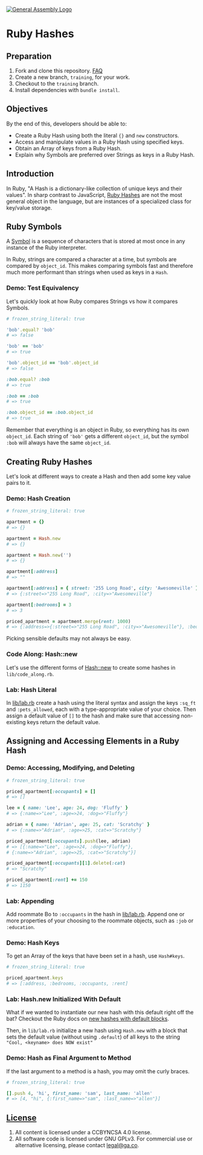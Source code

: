 [![General Assembly Logo](https://camo.githubusercontent.com/1a91b05b8f4d44b5bbfb83abac2b0996d8e26c92/687474703a2f2f692e696d6775722e636f6d2f6b6538555354712e706e67)](https://generalassemb.ly/education/web-development-immersive)

# Ruby Hashes

## Preparation

1.  Fork and clone this repository.
 [FAQ](https://git.generalassemb.ly/ga-wdi-boston/meta/wiki/ForkAndClone)
1.  Create a new branch, `training`, for your work.
1.  Checkout to the `training` branch.
1.  Install dependencies with `bundle install`.

## Objectives

By the end of this, developers should be able to:

- Create a Ruby Hash using both the literal `{}` and `new` constructors.
- Access and manipulate values in a Ruby Hash using specified keys.
- Obtain an Array of keys from a Ruby Hash.
- Explain why Symbols are preferred over Strings as keys in a Ruby Hash.

## Introduction

In Ruby, "A Hash is a dictionary-like collection of unique keys and their
values". In sharp contrast to JavaScript, [Ruby Hashes](http://ruby-doc.org/core-2.5.0/Hash.html)
are not the most general object in the language, but are instances of a
specialized class for key/value storage.

## Ruby Symbols

A [Symbol](http://ruby-doc.org/core-2.5.0/Symbol.html) is a sequence of
characters that is stored at most once in any instance of the Ruby interpreter.

In Ruby, strings are compared a character at a time, but symbols are compared
by `object_id`.  This makes comparing symbols fast and therefore much more
performant than strings when used as keys in a `Hash`.

### Demo: Test Equivalency

Let's quickly look at how Ruby compares Strings vs how it compares Symbols.

<!-- start code block file="snippets/equivalency_test.rb" -->

```rb
# frozen_string_literal: true

'bob'.equal? 'bob'
# => false

'bob' == 'bob'
# => true

'bob'.object_id == 'bob'.object_id
# => false

:bob.equal? :bob
# => true

:bob == :bob
# => true

:bob.object_id == :bob.object_id
# => true
```

<!-- end code block -->

Remember that everything is an object in Ruby, so everything has its own
`object_id`. Each string of `'bob'` gets a different `object_id`, but the
symbol `:bob` will always have the same `object_id`.

## Creating Ruby Hashes

Let's look at different ways to create a Hash and then add some key value pairs
to it.

### Demo: Hash Creation

<!-- start code block file="snippets/hash_creation.rb" -->

```rb
# frozen_string_literal: true

apartment = {}
# => {}

apartment = Hash.new
# => {}

apartment = Hash.new('')
# => {}

apartment[:address]
# => ""

apartment[:address] = { street: '255 Long Road', city: 'Awesomeville' }
# => {:street=>"255 Long Road", :city=>"Awesomeville"}

apartment[:bedrooms] = 3
# => 3

priced_apartment = apartment.merge(rent: 1000)
# => {:address=>{:street=>"255 Long Road", :city=>"Awesomeville"}, :bedrooms=>3, :rent=>1000}
```

<!-- end code block -->

Picking sensible defaults may not always be easy.

### Code Along: Hash::new

Let's use the different forms of
[Hash::new](http://ruby-doc.org/core-2.5.0/Hash.html#method-c-new) to create
some hashes in `lib/code_along.rb`.

### Lab: Hash Literal

In [lib/lab.rb](lib/lab.rb) create a hash using the literal syntax and
assign the keys `:sq_ft` and `:pets_allowed`, each with a type-appropriate value
of your choice. Then assign a default value of `[]` to the hash and make sure
that accessing non-existing keys return the default value.

## Assigning and Accessing Elements in a Ruby Hash

### Demo: Accessing, Modifying, and Deleting

<!-- start code block file="snippets/hash_elements.rb" -->

```rb
# frozen_string_literal: true

priced_apartment[:occupants] = []
# => []

lee = { name: 'Lee', age: 24, dog: 'Fluffy' }
# => {:name=>"Lee", :age=>24, :dog=>"Fluffy"}

adrian = { name: 'Adrian', age: 25, cat: 'Scratchy' }
# => {:name=>"Adrian", :age=>25, :cat=>"Scratchy"}

priced_apartment[:occupants].push(lee, adrian)
# => [{:name=>"Lee", :age=>24, :dog=>"Fluffy"},
# {:name=>"Adrian", :age=>25, :cat=>"Scratchy"}]

priced_apartment[:occupants][1].delete(:cat)
# => "Scratchy"

priced_apartment[:rent] += 150
# => 1150
```

<!-- end code block -->

### Lab: Appending

Add roommate Bo to `:occupants` in the hash in [lib/lab.rb](lib/lab.rb). Append
one or more properties of your choosing to the roommate objects, such as `:job`
or `:education`.

### Demo: Hash Keys

To get an Array of the keys that have been set in a hash, use `Hash#keys`.

<!-- start code block file="snippets/hash_keys.rb" -->

```rb
# frozen_string_literal: true

priced_apartment.keys
# => [:address, :bedrooms, :occupants, :rent]
```

<!-- end code block -->

### Lab: Hash.new Initialized With Default

What if we wanted to instantiate our new hash with this default right off the
bat? Checkout the Ruby docs on [new hashes with default blocks](http://ruby-doc.org/core-2.5.0/Hash.html#new-method).

Then, in `lib/lab.rb` initialize a new hash using `Hash.new` with a block that
sets the default value (without using `.default`) of all keys to the string
`"Cool, <keyname> does NOW exist"`

### Demo: Hash as Final Argument to Method

If the last argument to a method is a hash, you may omit the curly braces.

<!-- start code block file="snippets/terminal_hash_argument.rb" -->

```rb
# frozen_string_literal: true

[].push 4, 'hi', first_name: 'sam', last_name: 'allen'
# => [4, "hi", {:first_name=>"sam", :last_name=>"allen"}]
```

<!-- end code block -->

## [License](LICENSE)

1. All content is licensed under a CC­BY­NC­SA 4.0 license.
1. All software code is licensed under GNU GPLv3. For commercial use or
    alternative licensing, please contact legal@ga.co.
